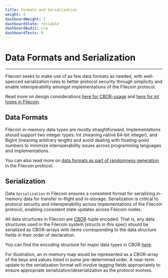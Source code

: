 ```yaml
---
title: Formats and Serialization 
weight: 4
dashboardWeight: 1
dashboardState: reliable
dashboardAudit: n/a
dashboardTests: 0
---
```


# Data Formats and Serialization
---

Filecoin seeks to make use of as few data formats as needed, with well-specced serialization rules to
better protocol security through simplicity and enable interoperability amongst implementations of the 
Filecoin protocol.

Read more on design considerations [here for CBOR-usage](https://github.com/filecoin-project/specs/issues/621) and [here for int types in Filecoin](https://github.com/filecoin-project/specs/issues/615).

## Data Formats

Filecoin in-memory data types are mostly straightforward.
Implementations should support two integer types: Int (meaning native 64-bit integer), and BigInt (meaning arbitrary length)
and avoid dealing with floating-point numbers to minimize interoperability issues across programming languages and implementations.

You can also read more on [data formats as part of randomness generation](randomness) in the Filecoin protocol.

## Serialization

Data `Serialization` in Filecoin ensures a consistent format for serializing in-memory data for transfer
in-flight and in-storage. Serialization is critical to protocol security and interoperability across
implementations of the Filecoin protocol, enabling consistent state updates across Filecoin nodes.

All data structures in Filecoin are [CBOR](https://tools.ietf.org/html/rfc7049)-tuple encoded.
That is, any data structures used in the Filecoin system (structs in this spec) should be serialized
as CBOR-arrays with items corresponding to the data structure fields in their order of declaration.

You can find the encoding structure for major data types in CBOR [here](https://tools.ietf.org/html/rfc7049#section-2.1).

For illustration, an in-memory map would be represented as a CBOR-array of the keys and values listed in some
pre-determined order. A near-term update to the serialization format will involve tagging fields appropriately
to ensure appropriate serialization/deserialization as the protocol evolves.